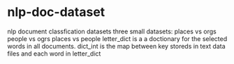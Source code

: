 # nlp-doc-dataset
nlp document classfication datasets
three small datasets:
places vs orgs
people vs ogrs
places vs people
letter_dict is a a doctionary for the selected words in all documents.
dict_int is the map between key storeds in text data files and each word in letter_dict 

